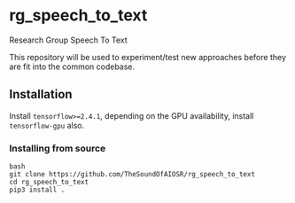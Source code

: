 # rg_speech_to_text
Research Group Speech To Text

This repository will be used to experiment/test new approaches before they are fit into the common codebase. 

## Installation

Install `tensorflow>=2.4.1`, depending on the GPU availability, install `tensorflow-gpu` also.

### Installing from source

```
bash
git clone https://github.com/TheSoundOfAIOSR/rg_speech_to_text
cd rg_speech_to_text
pip3 install .
```
